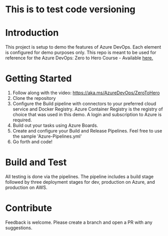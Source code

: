 # This is to test code versioning

# Introduction 
This project is setup to demo the features of Azure DevOps. Each element is configured for demo purposes only. This repo is meant to be used for reference for the Azure DevOps: Zero to Hero Course - Available [here.](https://aka.ms/AzureDevOps/ZeroToHero)

# Getting Started
1. Follow along with the video: https://aka.ms/AzureDevOps/ZeroToHero  
2. Clone the repository
3. Configure the Build pipeline with connectors to your preferred cloud service and Docker Registry. Azure Container Registry is the registry of choice that was used in this demo. A login and subscription to Azure is required.
4. Build out your tasks using Azure Boards.
5. Create and configure your Build and Release Pipelines. Feel free to use the sample 'Azure-Pipelines.yml'
6. Go forth and code!

# Build and Test
All testing is done via the pipelines. The pipeline includes a build stage followed by three deployment stages for dev, production on Azure, and production on AWS.

# Contribute
Feedback is welcome. Please create a branch and open a PR with any suggestions.
